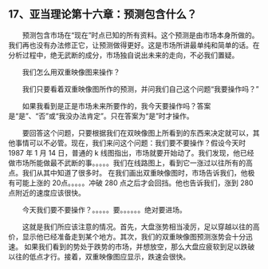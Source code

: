 ## 17、亚当理论第十六章：预测包含什么？

　　预测包含市场在“现在”时点已知的所有资料。这个预测是由市场本身所做的。我们再也没有办法修正它，让预测做得更好。这是市场所讲最单纯和简单的话。在分析过程中，绝无武断的成分，市场独自说出未来的走向，不必我们置疑。

　　我们怎么用双重映像图来操作？

　　我们只要看着双重映像图所作的预测，并问我们自己这个问题“我要操作吗？”

　　如果我看到是正是市场未来所要作的，我今天要操作吗？答案是“是”、“否”或“我没办法肯定”。只在答案为“是”时才操作。

　　要回答这个问题，只要根据我们在双映像图上所看到的东西来决定就可以，其他事情可以不必管。现在，我们来问这个问题：我们要不要操作？假设今天时 1987 年 1 月 14 日，普通的 k 线图指出，市场就要开始动了。我们发现，他已经做市场所能做最不武断的事。。。。。我们在线路图上，看到它一涨过以往所有的高点。我们从其中知道了很多时。 在我们画出双重映像图时，市场告诉我们，他极有可能上涨的 20点。。。。。冲破 280 点之后才会回挡。他也告诉我们，涨到 280 点附近的速度应该很快。

　　今天我们要不要操作？。。。。。要。。。。。。绝对要进场。

　　这就是我们所应该注意的情况。首先，大盘涨势相当凌厉，足以穿越以往的高价，显示他已经准备走到某个地方。其次，我们的双重映像图预测涨势会十分迅速。 如果我们看到的势处于跌势的市场，并想放空，那么大盘应疲软到足以跌破以往的低点才行。接着，双重映像图应显示，跌速会很快。
